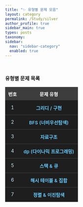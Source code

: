 ```yaml
---
title: "✨ 유형별 문제 모음" 
layout: category
permalink: /Study/silver 
author_profile: true
sidebar_main: true
types: posts
taxonomy:
sidebar:
  nav: "sidebar-category"
  enabled: true
---
```



<br/>

###  유형별 문제 목록


<style>
.problem-table {
  width: 100%;
  border-collapse: collapse;
  margin: 1rem 0;
  font-size: 0.95rem;
  text-align: center;
}
.problem-table th {
  background-color: #3d3d3d;
  color: #ffffff;
  padding: 10px;
}
.problem-table td {
  background-color: #1e1e1e;
  color: #cceeff;
  padding: 12px;
  border-bottom: 1px solid #444444;
}
.problem-table tr:hover td {
  background-color: #2a2a2a;
  color: #ffffff;
  transition: 0.2s;
}
.problem-table a {
  color: #66ccff;
  font-weight: 600;
  text-decoration: none;
}
.problem-table a:hover {
  color: #00ffff;
  text-decoration: underline;
}
</style>

<table class="problem-table">
<thead>
<tr><th>번호</th><th>문제 유형</th></tr>
</thead>
<tbody>
  <tr>
    <td>1</td>
    <td><a href="/Study/algorithm/silver/greedy">그리디 / 구현</a></td>
  </tr>
  <tr>
    <td>2</td>
    <td><a href="/Study/algorithm/silver/bfs">BFS (너비우선탐색)</a></td>
  </tr>
  <tr>
    <td>3</td>
    <td><a href="/Study/algorithm/silver/datastructure">자료구조</a></td>
  </tr>
  <tr>
    <td>4</td>
    <td><a href="/Study/algorithm/silver/dp">dp (다이나믹 프로그래밍)</a></td>
  </tr>
  <tr>
    <td>5</td>
    <td><a href="/Study/algorithm/silver/stack">스택 & 큐</a></td>
  </tr>
  <tr>
    <td>6</td>
    <td><a href="/Study/algorithm/silver/hash">해시 테이블 & 집합</a></td>
  </tr>
  <tr>
    <td>7</td>
    <td><a href="/Study/algorithm/silver/sort">정렬 & 이진탐색</a></td>
  </tr>
</tbody>

</table>
